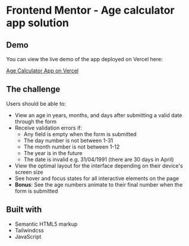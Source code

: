 # Frontend Mentor - Age calculator app solution

## Demo

You can view the live demo of the app deployed on Vercel here:

[Age Calculator App on Vercel](https://age-calculator-app-alpha-swart.vercel.app/)

## The challenge

Users should be able to:

- View an age in years, months, and days after submitting a valid date through the form
- Receive validation errors if:
  - Any field is empty when the form is submitted
  - The day number is not between 1-31
  - The month number is not between 1-12
  - The year is in the future
  - The date is invalid e.g. 31/04/1991 (there are 30 days in April)
- View the optimal layout for the interface depending on their device's screen size
- See hover and focus states for all interactive elements on the page
- **Bonus**: See the age numbers animate to their final number when the form is submitted

## Built with

- Semantic HTML5 markup
- Tailwindcss
- JavaScript










